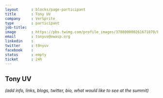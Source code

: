 ```yaml
---
layout      : blocks/page-participant
title       : Tony UV
company     : VerSprite
type        : participant
job-title:
image       : https://pbs.twimg.com/profile_images/378800000261671870/b1add9442c0a2690c3480e86a962212f_400x400.png
email       : tonyuv@owasp.org
linkedin    :
twitter     : t0nyuv
facebook    :
status      : empty
ticket      : 24h
---
```


## Tony UV

_(add info, links, blogs, twitter, bio, what would like to see at the summit)_
